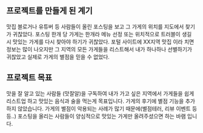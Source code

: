 프로젝트를 만들게 된 계기
---------------
맛집 블로거나 유튜버 등 사람들이 올린 포스팅을 보고 그 가게의 위치를 지도에서 찾기가 귀찮았다.
포스팅 한개 당 가게는 한개라 메뉴 선정 또는 위치적으로 트러블이 생길 시 맛있는 가게를 다시 찾아야 하기가 귀찮았다.
포털 사이트에 XX지역 맛집 이라 치면 정보는 많이 나오지만 그 지역의 모든 가게들을 리스트해서 내가 하나하나 선별하기가 귀찮았고 실제로 가게의 별점을 믿을 수 없었다.




프로젝트 목표
-----------
맛을 잘 알고 있는 사람들 (맛잘알)을 구독하여 내가 가고 싶은 지역에서 가게들을 쉽게 리스트업 하고 맛있는 음식과 술을 먹는게 목표입니다.
가게의 후기에 별점 기능을 추가 하지 않았습니다. 가게의 별점이 악용되는 사례가 많기 때문에(별점테러, 리뷰 이벤트 등등..) 포스팅을 올리는 사람들이 양심적으로 맛있는 가게만 올려주셨으면 하는 바램 입니다.


